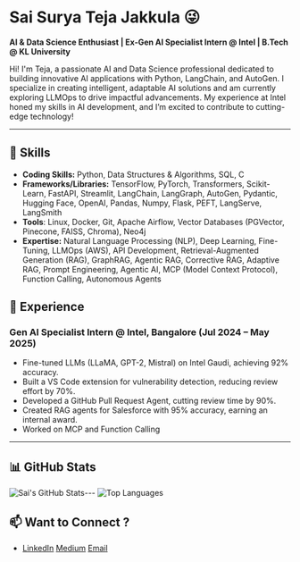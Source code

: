 # Sai Surya Teja Jakkula 😜 

**AI & Data Science Enthusiast | Ex-Gen AI Specialist Intern @ Intel  | B.Tech @ KL University**

Hi! I'm Teja, a passionate AI and Data Science professional dedicated to building innovative AI applications with Python, LangChain, and AutoGen. I specialize in creating intelligent, adaptable AI solutions and am currently exploring LLMOps to drive impactful advancements. My experience at Intel honed my skills in AI development, and I’m excited to contribute to cutting-edge technology! 

---

## 🔧 Skills

- **Coding Skills:** Python, Data Structures & Algorithms, SQL, C 
- **Frameworks/Libraries:** TensorFlow, PyTorch, Transformers, Scikit-Learn, FastAPI, Streamlit, LangChain, LangGraph, AutoGen, Pydantic, Hugging Face, OpenAI, Pandas, Numpy, Flask, PEFT, LangServe, LangSmith 
- **Tools**: Linux, Docker, Git, Apache Airflow, Vector Databases (PGVector, Pinecone, FAISS, Chroma), Neo4j
- **Expertise:** Natural Language Processing (NLP), Deep Learning, Fine-Tuning, LLMOps (AWS), API Development, Retrieval-Augmented Generation (RAG), GraphRAG, Agentic RAG, Corrective RAG, Adaptive RAG, Prompt Engineering, Agentic AI, MCP (Model Context Protocol), Function Calling, Autonomous Agents


## 💼 Experience

### Gen AI Specialist Intern @ Intel, Bangalore (Jul 2024 – May 2025)

- Fine-tuned LLMs (LLaMA, GPT-2, Mistral) on Intel Gaudi, achieving 92% accuracy.
- Built a VS Code extension for vulnerability detection, reducing review effort by 70%.
- Developed a GitHub Pull Request Agent, cutting review time by 90%.
- Created RAG agents for Salesforce with 95% accuracy, earning an internal award.
- Worked on MCP and Function Calling 

---

## 📊 GitHub Stats

![Sai's GitHub Stats](https://github-readme-stats.vercel.app/api?username=saisuryateja055&show_icons=true&theme=light)---
![Top Languages](https://github-readme-stats.vercel.app/api/top-langs/?username=saisuryateja055&layout=compact&theme=light)


## 📫 Want to Connect ?
- [LinkedIn](https://linkedin.com/in/saisuryateja055)   [Medium](https://medium.com/@saisuryateja055)  [Email](mailto:your.email@saisuryateja055.com)
